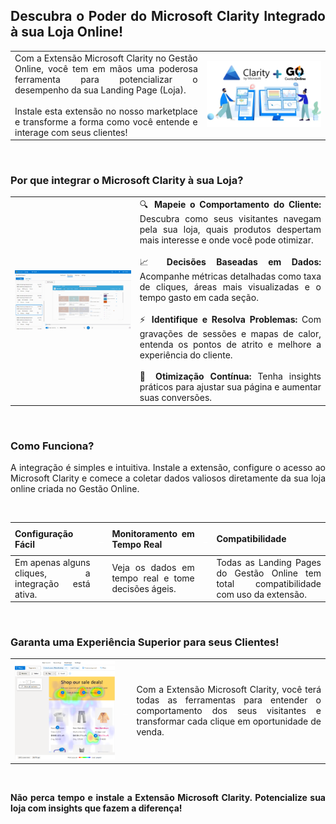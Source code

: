 <div style="text-align: justify">

## Descubra o Poder do Microsoft Clarity Integrado à sua Loja Online!

| | |
|-|-|
|Com a Extensão Microsoft Clarity no Gestão Online, você tem em mãos uma poderosa ferramenta para potencializar o desempenho da sua Landing Page (Loja). <br><br>Instale esta extensão no nosso marketplace e transforme a forma como você entende e interage com seus clientes!|![](https://github.com/Gestao-Online/public-docs/blob/f5c16bb4b2e834bfc462bf322180a42ba3292196/erp-v2/marketplace/extensions/me.clarity.gestao-online.loja/assets/extensao_clarity_loja_01.png?raw=true) |


<br>

### Por que integrar o Microsoft Clarity à sua Loja?

| | |
|-|-|
|![](https://github.com/Gestao-Online/public-docs/blob/f5c16bb4b2e834bfc462bf322180a42ba3292196/erp-v2/marketplace/extensions/me.clarity.gestao-online.loja/assets/extensao_clarity_loja_02.gif?raw=true) |🔍 **Mapeie o Comportamento do Cliente:** Descubra como seus visitantes navegam pela sua loja, quais produtos despertam mais interesse e onde você pode otimizar.<br><br>📈 **Decisões Baseadas em Dados:** Acompanhe métricas detalhadas como taxa de cliques, áreas mais visualizadas e o tempo gasto em cada seção.<br><br>⚡ **Identifique e Resolva Problemas:** Com gravações de sessões e mapas de calor, entenda os pontos de atrito e melhore a experiência do cliente.<br><br>🌟 **Otimização Contínua:** Tenha insights práticos para ajustar sua página e aumentar suas conversões.|

<br>

### Como Funciona?

A integração é simples e intuitiva. Instale a extensão, configure o acesso ao Microsoft Clarity e comece a coletar dados valiosos diretamente da sua loja online criada no Gestão Online.

<br>

|**Configuração Fácil** |<p style="color: white;"> _ </p>|**Monitoramento em Tempo Real** |<p style="color: white;"> _ </p>|**Compatibilidade** |
|-|-|-|-|-|
|Em apenas alguns cliques, a integração está ativa. ||Veja os dados em tempo real e tome decisões ágeis. ||Todas as Landing Pages do Gestão Online tem total compatibilidade com uso da extensão. |

<br>

### Garanta uma Experiência Superior para seus Clientes!

| | | |
|-|-|-|
|![](https://github.com/Gestao-Online/public-docs/blob/ce65331fd4339e03f913c14e4a2e540a2e1bb3c7/erp-v2/marketplace/extensions/me.clarity.gestao-online.loja/assets/extensao_clarity_loja_03.png?raw=true)|<p style="color: white;">_</p>|Com a Extensão Microsoft Clarity, você terá todas as ferramentas para entender o comportamento dos seus visitantes e transformar cada clique em oportunidade de venda.|

<br>

**Não perca tempo e instale a Extensão Microsoft Clarity. Potencialize sua loja com insights que fazem a diferença!**

</div>